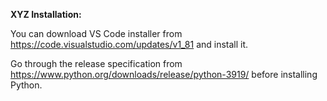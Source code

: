 **XYZ Installation:**

You can download VS Code installer from https://code.visualstudio.com/updates/v1_81 and install it.

Go through the release specification from https://www.python.org/downloads/release/python-3919/ before installing Python.
